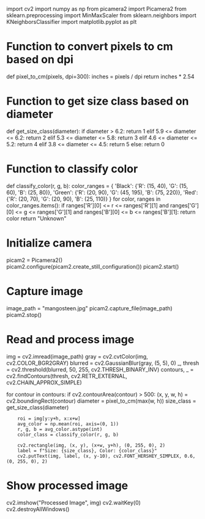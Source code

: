 import cv2
import numpy as np
from picamera2 import Picamera2
from sklearn.preprocessing import MinMaxScaler
from sklearn.neighbors import KNeighborsClassifier
import matplotlib.pyplot as plt

# Function to convert pixels to cm based on dpi
def pixel_to_cm(pixels, dpi=300):
    inches = pixels / dpi
    return inches * 2.54

# Function to get size class based on diameter
def get_size_class(diameter):
    if diameter > 6.2:
        return 1
    elif 5.9 <= diameter <= 6.2:
        return 2
    elif 5.3 <= diameter <= 5.8:
        return 3
    elif 4.6 <= diameter <= 5.2:
        return 4
    elif 3.8 <= diameter <= 4.5:
        return 5
    else:
        return 0

# Function to classify color
def classify_color(r, g, b):
    color_ranges = {
        'Black': {'R': (15, 40), 'G': (15, 60), 'B': (25, 80)},
        'Green': {'R': (20, 90), 'G': (45, 195), 'B': (75, 220)},
        'Red': {'R': (20, 70), 'G': (20, 90), 'B': (25, 110)}
    }
    for color, ranges in color_ranges.items():
        if ranges['R'][0] <= r <= ranges['R'][1] and ranges['G'][0] <= g <= ranges['G'][1] and ranges['B'][0] <= b <= ranges['B'][1]:
            return color
    return "Unknown"

# Initialize camera
picam2 = Picamera2()
picam2.configure(picam2.create_still_configuration())
picam2.start()

# Capture image
image_path = "mangosteen.jpg"
picam2.capture_file(image_path)
picam2.stop()

# Read and process image
img = cv2.imread(image_path)
gray = cv2.cvtColor(img, cv2.COLOR_BGR2GRAY)
blurred = cv2.GaussianBlur(gray, (5, 5), 0)
_, thresh = cv2.threshold(blurred, 50, 255, cv2.THRESH_BINARY_INV)
contours, _ = cv2.findContours(thresh, cv2.RETR_EXTERNAL, cv2.CHAIN_APPROX_SIMPLE)

for contour in contours:
    if cv2.contourArea(contour) > 500:
        (x, y, w, h) = cv2.boundingRect(contour)
        diameter = pixel_to_cm(max(w, h))
        size_class = get_size_class(diameter)

        roi = img[y:y+h, x:x+w]
        avg_color = np.mean(roi, axis=(0, 1))
        r, g, b = avg_color.astype(int)
        color_class = classify_color(r, g, b)

        cv2.rectangle(img, (x, y), (x+w, y+h), (0, 255, 0), 2)
        label = f"Size: {size_class}, Color: {color_class}"
        cv2.putText(img, label, (x, y-10), cv2.FONT_HERSHEY_SIMPLEX, 0.6, (0, 255, 0), 2)

# Show processed image
cv2.imshow("Processed Image", img)
cv2.waitKey(0)
cv2.destroyAllWindows()

